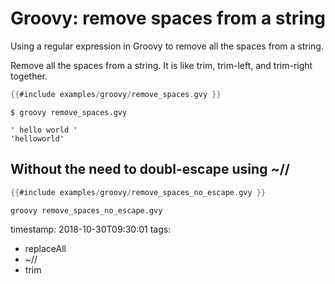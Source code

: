 # Groovy: remove spaces from a string

Using a regular expression in Groovy to remove all the spaces from a string.


Remove all the spaces from a string. It is like trim, trim-left, and trim-right together.


```groovy
{{#include examples/groovy/remove_spaces.gvy }}
```

```
$ groovy remove_spaces.gvy

' hello world '
'helloworld'
```


## Without the need to doubl-escape using ~//

```groovy
{{#include examples/groovy/remove_spaces_no_escape.gvy }}
```

```
groovy remove_spaces_no_escape.gvy
```

timestamp: 2018-10-30T09:30:01
tags:
  - replaceAll
  - ~//
  - trim

